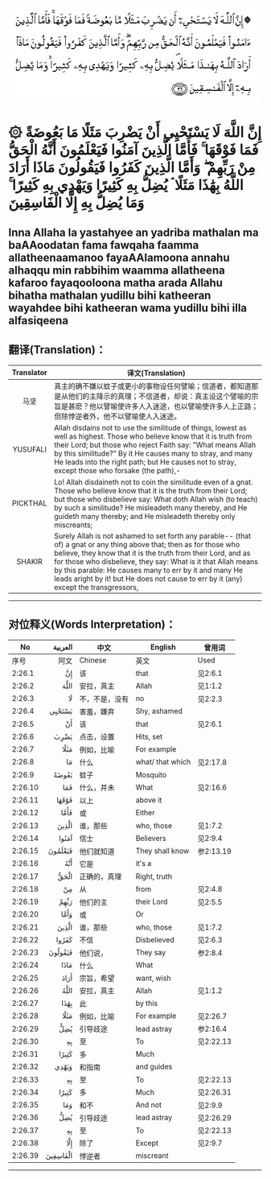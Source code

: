 ![002:026](images/002_026.gif)

#  ۞ إِنَّ اللَّهَ لَا يَسْتَحْيِي أَنْ يَضْرِبَ مَثَلًا مَا بَعُوضَةً فَمَا فَوْقَهَا ۚ فَأَمَّا الَّذِينَ آمَنُوا فَيَعْلَمُونَ أَنَّهُ الْحَقُّ مِنْ رَبِّهِمْ ۖ وَأَمَّا الَّذِينَ كَفَرُوا فَيَقُولُونَ مَاذَا أَرَادَ اللَّهُ بِهَٰذَا مَثَلًا ۘ يُضِلُّ بِهِ كَثِيرًا وَيَهْدِي بِهِ كَثِيرًا ۚ وَمَا يُضِلُّ بِهِ إِلَّا الْفَاسِقِينَ 

## Inna Allaha la yastahyee an yadriba mathalan ma baAAoodatan fama fawqaha faamma allatheenaamanoo fayaAAlamoona annahu alhaqqu min rabbihim waamma allatheena kafaroo fayaqooloona matha arada Allahu bihatha mathalan yudillu bihi katheeran wayahdee bihi katheeran wama yudillu bihi illa alfasiqeena

## 翻译(Translation)：

| Translator | 译文(Translation)                                            |
|:----------:| ------------------------------------------------------------ |
| 马坚       | 真主的确不嫌以蚊子或更小的事物设任何譬喻；信道者，都知道那是从他们的主降示的真理；不信道者，却说：真主设这个譬喻的宗旨是甚麽？他以譬喻使许多人入迷途，也以譬喻使许多人上正路；但除悖逆者外，他不以譬喻使人入迷途。 |
| YUSUFALI   | Allah disdains not to use the similitude of things, lowest as well as highest. Those who believe know that it is truth from their Lord; but those who reject Faith say: "What means Allah by this similitude?" By it He causes many to stray, and many He leads into the right path; but He causes not to stray, except those who forsake (the path),- |
| PICKTHAL   | Lo! Allah disdaineth not to coin the similitude even of a gnat. Those who believe know that it is the truth from their Lord; but those who disbelieve say: What doth Allah wish (to teach) by such a similitude? He misleadeth many thereby, and He guideth many thereby; and He misleadeth thereby only miscreants; |
| SHAKIR     | Surely Allah is not ashamed to set forth any parable-- (that of) a gnat or any thing above that; then as for those who believe, they know that it is the truth from their Lord, and as for those who disbelieve, they say: What is it that Allah means by this parable: He causes many to err by it and many He leads aright by it! but He does not cause to err by it (any) except the transgressors, |

---

## 对位释义(Words Interpretation)：

| No      |  العربية | 中文           | English          | 曾用词    |
| ------- | -------: | -------------- | ---------------- | --------- |
| 序号    |     阿文 | Chinese        | 英文             | Used      |
| 2:26.1  |       إِنَّ | 该             | that             | 见2:6.1   |
| 2:26.2  |     اللَّهَ | 安拉，真主     | Allah            | 见1:1.2   |
| 2:26.3  |       لَا | 不，不是，没有 | no               | 见2:2.3   |
| 2:26.4  |   يَسْتَحْيِي | 害羞，嫌弃     | Shy, ashamed     |           |
| 2:26.5  |       أَنْ | 该             | that             | 见2:6.1   |
| 2:26.6  |     يَضْرِبَ | 点击，设置     | Hits, set        |           |
| 2:26.7  |     مَثَلًا | 例如，比喻     | For example      |           |
| 2:26.8  |       مَا | 什么           | what/ that which | 见2:17.8  |
| 2:26.9  |    بَعُوضَةً | 蚊子           | Mosquito         |           |
| 2:26.10 |      فَمَا | 什么，并未     | What             | 见2:16.6  |
| 2:26.11 |    فَوْقَهَا | 以上           | above it         |           |
| 2:26.12 |     فَأَمَّا | 或             | Either           |           |
| 2:26.13 |    الَّذِينَ | 谁，那些       | who, those       | 见1:7.2   |
| 2:26.14 |    آمَنُوا | 信士           | Believers        | 见2:9.4   |
| 2:26.15 |  فَيَعْلَمُونَ | 他们就知道     | They shall know  | 参2:13.19 |
| 2:26.16 |      أَنَّهُ | 它是           | it's a           |           |
| 2:26.17 |     الْحَقُّ | 正确的，真理   | Right, truth     |           |
| 2:26.18 |       مِنْ | 从             | from             | 见2:4.8   |
| 2:26.19 |     رَبِّهِمْ | 他们的主       | their Lord       | 见2:5.5   |
| 2:26.20 |     وَأَمَّا | 或             | Or               |           |
| 2:26.21 |    الَّذِينَ | 谁，那些       | who, those       | 见1:7.2   |
| 2:26.22 |    كَفَرُوا | 不信           | Disbelieved      | 见2:6.3   |
| 2:26.23 |  فَيَقُولُونَ | 他们说，       | They say         | 参2:8.4   |
| 2:26.24 |     مَاذَا | 什么           | What             |           |
| 2:26.25 |     أَرَادَ | 宗旨，希望     | want, wish       |           |
| 2:26.26 |     اللَّهُ | 安拉，真主     | Allah            | 见1:1.2   |
| 2:26.27 |     بِهَٰذَا | 此             | by this          |           |
| 2:26.28 |     مَثَلًا | 例如，比喻     | For example      | 见2:26.7  |
| 2:26.29 |      يُضِلُّ | 引导歧途       | lead astray      | 参2:16.4  |
| 2:26.30 |       بِهِ | 至             | To               | 见2:22.13 |
| 2:26.31 |    كَثِيرًا | 多             | Much             |           |
| 2:26.32 |    وَيَهْدِي | 和指南         | and guides       |           |
| 2:26.33 |       بِهِ | 至             | To               | 见2:22.13 |
| 2:26.34 |    كَثِيرًا | 多             | Much             | 见2:26.31 |
| 2:26.35 |      وَمَا | 和不           | And not          | 见2:9.9   |
| 2:26.36 |      يُضِلُّ | 引导歧途       | lead astray      | 见2:26.29 |
| 2:26.37 |       بِهِ | 至             | To               | 见2:22.13 |
| 2:26.38 |      إِلَّا | 除了           | Except           | 见2:9.7   |
| 2:26.39 | الْفَاسِقِينَ | 悖逆者         | miscreant        |           |

---
